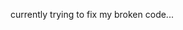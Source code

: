 currently trying to fix my broken code...

<!---
sophiaquah/sophiaquah is a ✨ special ✨ repository because its `README.md` (this file) appears on your GitHub profile.
You can click the Preview link to take a look at your changes.
--->
